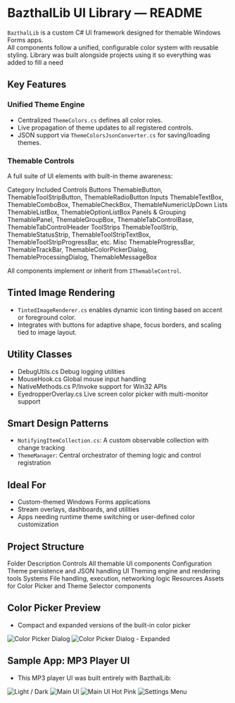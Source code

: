 # BazthalLib UI Library — README

`BazthalLib` is a custom C# UI framework designed for themable Windows Forms apps.  
All components follow a unified, configurable color system with reusable styling.
Library was built alongside projects using it so everything was added to fill a need

## Key Features

### Unified Theme Engine
- Centralized `ThemeColors.cs` defines all color roles.
- Live propagation of theme updates to all registered controls.
- JSON support via `ThemeColorsJsonConverter.cs` for saving/loading themes.

### Themable Controls
A full suite of UI elements with built-in theme awareness:

Category	Included Controls
Buttons	ThemableButton, ThemableToolStripButton, ThemableRadioButton
Inputs	ThemableTextBox, ThemableComboBox, ThemableCheckBox, ThemableNumericUpDown
Lists	ThemableListBox, ThemableOptionListBox
Panels & Grouping	ThemablePanel, ThemableGroupBox, ThemableTabControlBase, ThemableTabControlHeader
ToolStrips	ThemableToolStrip, ThemableStatusStrip, ThemableToolStripTextBox, ThemableToolStripProgressBar, etc.
Misc	ThemableProgressBar, ThemableTrackBar, ThemableColorPickerDialog, ThemableProcessingDialog, ThemableMessageBox

All components implement or inherit from `IThemableControl`.

## Tinted Image Rendering
- `TintedImageRenderer.cs` enables dynamic icon tinting based on accent or foreground color.
- Integrates with buttons for adaptive shape, focus borders, and scaling tied to image layout.

## Utility Classes
- DebugUtils.cs	Debug logging utilities
- MouseHook.cs	Global mouse input handling
- NativeMethods.cs	P/Invoke support for Win32 APIs
- EyedropperOverlay.cs	Live screen color picker with multi-monitor support

## Smart Design Patterns
- `NotifyingItemCollection.cs`: A custom observable collection with change tracking
- `ThemeManager`: Central orchestrator of theming logic and control registration

## Ideal For
- Custom-themed Windows Forms applications
- Stream overlays, dashboards, and utilities
- Apps needing runtime theme switching or user-defined color customization

## Project Structure
Folder	Description
Controls	All themable UI components
Configuration	Theme persistence and JSON handling
UI	Theming engine and rendering tools
Systems	File handling, execution, networking logic
Resources	Assets for Color Picker and Theme Selector components

## Color Picker Preview
- Compact and expanded versions of the built-in color picker

![Color Picker Dialog](https://imgur.com/xciltI9.png)
![Color Picker Dialog - Expanded](https://imgur.com/YdhbYpL.png)


## Sample App: MP3 Player UI
- This MP3 player UI was built entirely with BazthalLib:

![Light / Dark](https://imgur.com/qCo4YNu.png)
![Main UI](https://imgur.com/V34L196.png)
![Main UI Hot Pink](https://imgur.com/4ZK0z4b.png)
![Settings Menu](https://imgur.com/bJfe3tr.png)

